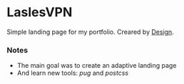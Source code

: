 # LaslesVPN

Simple landing page for my portfolio. Creared by [Design](https://www.figma.com/file/UWdSHu3nKXjMYSMxGAaH5d/portfolio-landing-page-LaslesVPN).

### Notes 

 * The main goal was to create an adaptive landing page
 * And learn new tools: *pug* and *postcss*